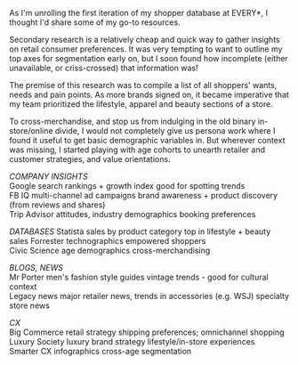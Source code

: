 As I'm unrolling the first iteration of my shopper database at EVERY*, I thought I'd share some of my go-to resources.  

Secondary research is a relatively cheap and quick way to gather insights on retail consumer preferences. It was very tempting to want to outline my top axes for segmentation early on, but I soon found how incomplete (either unavailable, or criss-crossed) that information was! 

The premise of this research was to compile a list of all shoppers' wants, needs and pain points. As more brands signed on, it became imperative that my team prioritized the lifestyle, apparel and beauty sections of a store.

To cross-merchandise, and stop us from indulging in the old binary in-store/online divide, I would not completely give us persona work where I found it useful to get basic demographic variables in. But wherever context was missing, I started playing with age cohorts to unearth retailer and customer strategies, and value orientations. 

*COMPANY INSIGHTS*	
Google	        	search rankings + growth index		good for spotting trends	
FB IQ	          	multi-channel ad campaigns		brand awareness + product discovery (from reviews and shares)	
Trip Advisor	  	attitudes, industry demographics 	booking preferences	
				
*DATABASES*	
Statista	      	sales by product category		top in lifestyle + beauty sales	
Forrester	      	technographics		                empowered shoppers	
Civic Science	  	age demographics		        cross-merchandising	
				
*BLOGS, NEWS*	
Mr Porter	      	men's fashion style guides		vintage trends - good for cultural context	
Legacy news   		major retailer news,          		trends in accessories
  (e.g. WSJ)      		specialty store news 
				
*CX* 		
Big Commerce	  	retail strategy		                shipping preferences; omnichannel shopping	
Luxury Society		luxury brand strategy		        lifestyle/in-store experiences	
Smarter CX	   	infographics		                cross-age segmentation	
